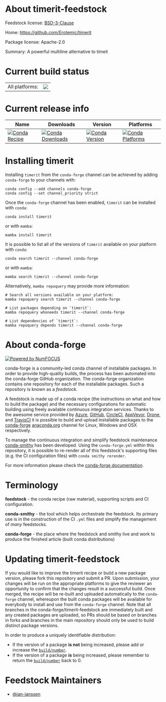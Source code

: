 About timerit-feedstock
=======================

Feedstock license: [BSD-3-Clause](https://github.com/conda-forge/timerit-feedstock/blob/main/LICENSE.txt)

Home: https://github.com/Erotemic/timerit

Package license: Apache-2.0

Summary: A powerful multiline alternative to timeit

Current build status
====================


<table><tr><td>All platforms:</td>
    <td>
      <a href="https://dev.azure.com/conda-forge/feedstock-builds/_build/latest?definitionId=18565&branchName=main">
        <img src="https://dev.azure.com/conda-forge/feedstock-builds/_apis/build/status/timerit-feedstock?branchName=main">
      </a>
    </td>
  </tr>
</table>

Current release info
====================

| Name | Downloads | Version | Platforms |
| --- | --- | --- | --- |
| [![Conda Recipe](https://img.shields.io/badge/recipe-timerit-green.svg)](https://anaconda.org/conda-forge/timerit) | [![Conda Downloads](https://img.shields.io/conda/dn/conda-forge/timerit.svg)](https://anaconda.org/conda-forge/timerit) | [![Conda Version](https://img.shields.io/conda/vn/conda-forge/timerit.svg)](https://anaconda.org/conda-forge/timerit) | [![Conda Platforms](https://img.shields.io/conda/pn/conda-forge/timerit.svg)](https://anaconda.org/conda-forge/timerit) |

Installing timerit
==================

Installing `timerit` from the `conda-forge` channel can be achieved by adding `conda-forge` to your channels with:

```
conda config --add channels conda-forge
conda config --set channel_priority strict
```

Once the `conda-forge` channel has been enabled, `timerit` can be installed with `conda`:

```
conda install timerit
```

or with `mamba`:

```
mamba install timerit
```

It is possible to list all of the versions of `timerit` available on your platform with `conda`:

```
conda search timerit --channel conda-forge
```

or with `mamba`:

```
mamba search timerit --channel conda-forge
```

Alternatively, `mamba repoquery` may provide more information:

```
# Search all versions available on your platform:
mamba repoquery search timerit --channel conda-forge

# List packages depending on `timerit`:
mamba repoquery whoneeds timerit --channel conda-forge

# List dependencies of `timerit`:
mamba repoquery depends timerit --channel conda-forge
```


About conda-forge
=================

[![Powered by
NumFOCUS](https://img.shields.io/badge/powered%20by-NumFOCUS-orange.svg?style=flat&colorA=E1523D&colorB=007D8A)](https://numfocus.org)

conda-forge is a community-led conda channel of installable packages.
In order to provide high-quality builds, the process has been automated into the
conda-forge GitHub organization. The conda-forge organization contains one repository
for each of the installable packages. Such a repository is known as a *feedstock*.

A feedstock is made up of a conda recipe (the instructions on what and how to build
the package) and the necessary configurations for automatic building using freely
available continuous integration services. Thanks to the awesome service provided by
[Azure](https://azure.microsoft.com/en-us/services/devops/), [GitHub](https://github.com/),
[CircleCI](https://circleci.com/), [AppVeyor](https://www.appveyor.com/),
[Drone](https://cloud.drone.io/welcome), and [TravisCI](https://travis-ci.com/)
it is possible to build and upload installable packages to the
[conda-forge](https://anaconda.org/conda-forge) [anaconda.org](https://anaconda.org/)
channel for Linux, Windows and OSX respectively.

To manage the continuous integration and simplify feedstock maintenance
[conda-smithy](https://github.com/conda-forge/conda-smithy) has been developed.
Using the ``conda-forge.yml`` within this repository, it is possible to re-render all of
this feedstock's supporting files (e.g. the CI configuration files) with ``conda smithy rerender``.

For more information please check the [conda-forge documentation](https://conda-forge.org/docs/).

Terminology
===========

**feedstock** - the conda recipe (raw material), supporting scripts and CI configuration.

**conda-smithy** - the tool which helps orchestrate the feedstock.
                   Its primary use is in the construction of the CI ``.yml`` files
                   and simplify the management of *many* feedstocks.

**conda-forge** - the place where the feedstock and smithy live and work to
                  produce the finished article (built conda distributions)


Updating timerit-feedstock
==========================

If you would like to improve the timerit recipe or build a new
package version, please fork this repository and submit a PR. Upon submission,
your changes will be run on the appropriate platforms to give the reviewer an
opportunity to confirm that the changes result in a successful build. Once
merged, the recipe will be re-built and uploaded automatically to the
`conda-forge` channel, whereupon the built conda packages will be available for
everybody to install and use from the `conda-forge` channel.
Note that all branches in the conda-forge/timerit-feedstock are
immediately built and any created packages are uploaded, so PRs should be based
on branches in forks and branches in the main repository should only be used to
build distinct package versions.

In order to produce a uniquely identifiable distribution:
 * If the version of a package **is not** being increased, please add or increase
   the [``build/number``](https://docs.conda.io/projects/conda-build/en/latest/resources/define-metadata.html#build-number-and-string).
 * If the version of a package **is** being increased, please remember to return
   the [``build/number``](https://docs.conda.io/projects/conda-build/en/latest/resources/define-metadata.html#build-number-and-string)
   back to 0.

Feedstock Maintainers
=====================

* [@jan-janssen](https://github.com/jan-janssen/)


